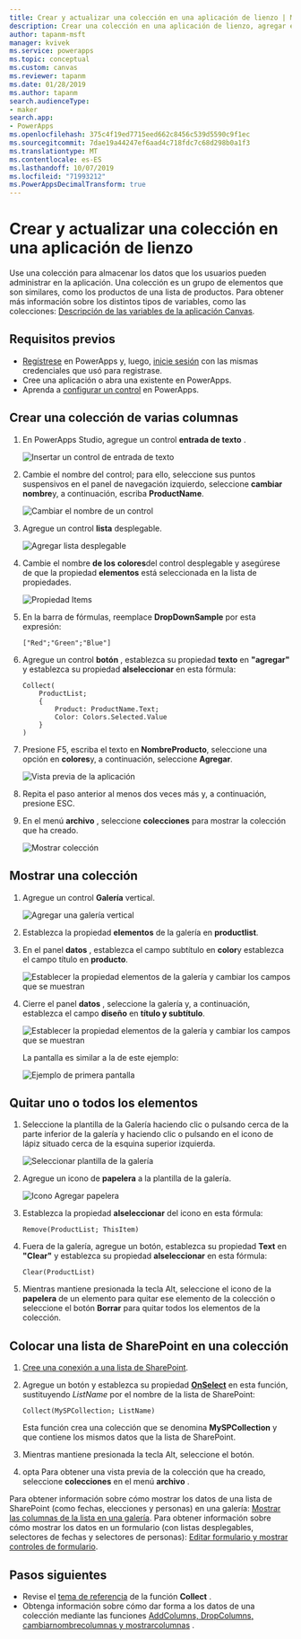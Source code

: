 ```yaml
---
title: Crear y actualizar una colección en una aplicación de lienzo | Microsoft Docs
description: Crear una colección en una aplicación de lienzo, agregar elementos a la colección y quitar uno o todos los elementos de él
author: tapanm-msft
manager: kvivek
ms.service: powerapps
ms.topic: conceptual
ms.custom: canvas
ms.reviewer: tapanm
ms.date: 01/28/2019
ms.author: tapanm
search.audienceType:
- maker
search.app:
- PowerApps
ms.openlocfilehash: 375c4f19ed7715eed662c8456c539d5590c9f1ec
ms.sourcegitcommit: 7dae19a44247ef6aad4c718fdc7c68d298b0a1f3
ms.translationtype: MT
ms.contentlocale: es-ES
ms.lasthandoff: 10/07/2019
ms.locfileid: "71993212"
ms.PowerAppsDecimalTransform: true
---
```

# <a name="create-and-update-a-collection-in-a-canvas-app"></a>Crear y actualizar una colección en una aplicación de lienzo

Use una colección para almacenar los datos que los usuarios pueden administrar en la aplicación. Una colección es un grupo de elementos que son similares, como los productos de una lista de productos. Para obtener más información sobre los distintos tipos de variables, como las colecciones: [Descripción de las variables de la aplicación Canvas](working-with-variables.md).

## <a name="prerequisites"></a>Requisitos previos

- [Regístrese](../signup-for-powerapps.md) en PowerApps y, luego, [inicie sesión](https://web.powerapps.com?utm_source=padocs&utm_medium=linkinadoc&utm_campaign=referralsfromdoc) con las mismas credenciales que usó para registrase.
- Cree una aplicación o abra una existente en PowerApps.
- Aprenda a [configurar un control](add-configure-controls.md) en PowerApps.

## <a name="create-a-multicolumn-collection"></a>Crear una colección de varias columnas

1. En PowerApps Studio, agregue un control **entrada de texto** .

    ![Insertar un control de entrada de texto](./media/create-update-collection/add-textbox.png)

1. Cambie el nombre del control; para ello, seleccione sus puntos suspensivos en el panel de navegación izquierdo, seleccione **cambiar nombre**y, a continuación, escriba **ProductName**.

    ![Cambiar el nombre de un control](./media/create-update-collection/rename-textbox.png)

1. Agregue un control **lista** desplegable.

    ![Agregar lista desplegable](./media/create-update-collection/add-dropdown.png)

1. Cambie el nombre **de los** **colores**del control desplegable y asegúrese de que la propiedad **elementos** está seleccionada en la lista de propiedades.

    ![Propiedad Items](./media/create-update-collection/items-property.png)

1. En la barra de fórmulas, reemplace **DropDownSample** por esta expresión:

    `["Red";"Green";"Blue"]`

1. Agregue un control **botón** , establezca su propiedad **texto** en **"agregar"** y establezca su propiedad **alseleccionar** en esta fórmula:

    ```powerapps-comma
    Collect(
        ProductList;
        {
            Product: ProductName.Text;
            Color: Colors.Selected.Value
        }
    )
    ```

1. Presione F5, escriba el texto en **NombreProducto**, seleccione una opción en **colores**y, a continuación, seleccione **Agregar**.

    ![Vista previa de la aplicación](./media/create-update-collection/preview-add.png)

1. Repita el paso anterior al menos dos veces más y, a continuación, presione ESC.

1. En el menú **archivo** , seleccione **colecciones** para mostrar la colección que ha creado.

    ![Mostrar colección](./media/create-update-collection/show-collection.png)

## <a name="show-a-collection"></a>Mostrar una colección

1. Agregue un control **Galería** vertical.

    ![Agregar una galería vertical](./media/create-update-collection/add-gallery.png)

1. Establezca la propiedad **elementos** de la galería en **productlist**.

1. En el panel **datos** , establezca el campo subtítulo en **color**y establezca el campo título en **producto**.

    ![Establecer la propiedad elementos de la galería y cambiar los campos que se muestran](./media/create-update-collection/configure-gallery.png)

1. Cierre el panel **datos** , seleccione la galería y, a continuación, establezca el campo **diseño** en **título y subtítulo**.

    ![Establecer la propiedad elementos de la galería y cambiar los campos que se muestran](./media/create-update-collection/change-layout.png)

    La pantalla es similar a la de este ejemplo:

    ![Ejemplo de primera pantalla](./media/create-update-collection/screen-example1.png)

## <a name="remove-one-or-all-items"></a>Quitar uno o todos los elementos

1. Seleccione la plantilla de la Galería haciendo clic o pulsando cerca de la parte inferior de la galería y haciendo clic o pulsando en el icono de lápiz situado cerca de la esquina superior izquierda.

    ![Seleccionar plantilla de la galería](./media/create-update-collection/select-template.png)

1. Agregue un icono de **papelera** a la plantilla de la galería.

    ![Icono Agregar papelera](./media/create-update-collection/trash-icon.png)

1. Establezca la propiedad **alseleccionar** del icono en esta fórmula:

    `Remove(ProductList; ThisItem)`

1. Fuera de la galería, agregue un botón, establezca su propiedad **Text** en **"Clear"** y establezca su propiedad **alseleccionar** en esta fórmula:

    `Clear(ProductList)`

1. Mientras mantiene presionada la tecla Alt, seleccione el icono de la **papelera** de un elemento para quitar ese elemento de la colección o seleccione el botón **Borrar** para quitar todos los elementos de la colección.

## <a name="put-a-sharepoint-list-into-a-collection"></a>Colocar una lista de SharePoint en una colección

1. [Cree una conexión a una lista de SharePoint](connections/connection-sharepoint-online.md#create-a-connection).

1. Agregue un botón y establezca su propiedad **[OnSelect](controls/properties-core.md)** en esta función, sustituyendo *ListName* por el nombre de la lista de SharePoint:<br>

    `Collect(MySPCollection; ListName)`

    Esta función crea una colección que se denomina **MySPCollection** y que contiene los mismos datos que la lista de SharePoint.

1. Mientras mantiene presionada la tecla Alt, seleccione el botón.

1. opta Para obtener una vista previa de la colección que ha creado, seleccione **colecciones** en el menú **archivo** .

Para obtener información sobre cómo mostrar los datos de una lista de SharePoint (como fechas, elecciones y personas) en una galería: [Mostrar las columnas de la lista en una galería](connections/connection-sharepoint-online.md#show-list-columns-in-a-gallery). Para obtener información sobre cómo mostrar los datos en un formulario (con listas desplegables, selectores de fechas y selectores de personas): [Editar formulario y mostrar controles de formulario](controls/control-form-detail.md).

## <a name="next-steps"></a>Pasos siguientes

- Revise el [tema de referencia](functions/function-clear-collect-clearcollect.md) de la función **Collect** .
- Obtenga información sobre cómo dar forma a los datos de una colección mediante las funciones [AddColumns, DropColumns, cambiarnombrecolumnas y mostrarcolumnas](functions/function-table-shaping.md) .
